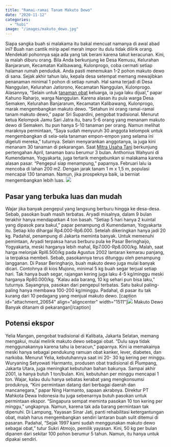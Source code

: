 ```yaml
---
title: "Ramai-ramai Tanam Makuto Dewo"
date: "2020-11-12"
categories: 
  - "hobi"
image: "/images/makuto_dewo.jpg"
---
```


Siapa sangka buah si malakama itu bakal mencuat namanya di awal abad ini? Buah nan cantik mirip apel merah impor itu dulu tidak dilirik orang. Mendekati pohonnya saja ada yang tak berani karena takut keracunan. Kini, ia malah diburu orang. Bila Anda berkunjung ke Desa Kemusu, Kelurahan Banjararum, Kecamatan Kalibawang, Kulonprogo, coba cermati setiap halaman rumah penduduk. Anda pasti menemukan 1-2 pohon makuto dewo di sana. Sejak akhir tahun lalu, kepala desa setempat memang mewajibkan penanaman minimal 1 pohon di setiap rumah. Hal sama terjadi di Desa Nanggulan, Kelurahan Jatisrono, Kecamatan Nanggulan, Kulonprogo. Alasannya, “Selain untuk [tanaman obat](http://localhost/mitra/kesehatan "tanaman obat") keluarga, ia juga laku dijual,” papar Kahuno Raharjo, warga Nanggulan. Karena alasan itu pula warga Desa Semaken, Kelurahan Banjararum, Kecamatan Kalibawang, Kulonprogo, marak mengembangkan makuto dewo. “Setahun ini orang ramai-ramai tanam makuto dewo,” papar Sri Supardini, pengobat tradisional. Menurut ketua Kelompok Jamu Sari Jatra itu, baru 5-6 orang yang menanam makuto dewo di Semaken. Itu pun hanya 5-10 tanaman per orang. Namun melihat maraknya permintaan, “Saya sudah menyuruh 30 anggota kelompok untuk mengembangkan di sela-sela tanaman empon-empon yang selama ini digeluti mereka,” tuturnya. Selain menyarankan anggotanya, ia juga kini menanam 30 tanaman di pekarangan. Saat [Mitra Usaha Tani](http://localhost/mitra) berkunjung pertengahan April, tanaman baru berumur 3 bulan. Anthonius Wahyuni di Kumendaman, Yogyakarta, juga tertarik mengebunkan si malakama karena alasan pasar. “Pengepul siap menampung,” paparnya. Februari lalu ia mencoba di lahan 200 m2. Dengan jarak tanam 1 m x 1,5 m, populasi mencapai 130 tanaman. Namun, jika prospeknya baik, ia berniat mengembangkan lebih luas. [![](/images/Phaleria-macrocarpa-.jpg)](http://localhost/mitra/wp-content/uploads/2020/11/Phaleria-macrocarpa-.jpg)

## Pasar yang terbuka luas dan mudah

Wajar jika banyak pengepul yang langsung berburu hingga ke desa-desa. Sebab, pasokan buah masih terbatas. Aryadi misalnya, dalam 9 bulan terakhir hanya mendapatkan 4 ton basah. “Setiap 5 hari hanya 2 kuintal yang dipasok para bakul,” papar penampung di Kumendaman, Yogyakarta itu. Setiap kilo dihargai Rp4.000-Rp6.000. Setelah dikeringkan hanya jadi 20 kg. Padahal, penampung di Jakarta meminta banyak. Untuk memenuhi pemintaan, Aryadi terpaksa harus berburu pula ke Pasar Beringhaijo, Yogyakarta, meski harganya lebih mahal, Rp7.000-Rp8.000/kg. Malah, saat harga melonjak Rpl6.500/kg pada Agustus 2002 lantaran kemarau panjang, ia terpaksa membeli. Sebab, pasokannya terus ditunggu oleh penampung langganan. Di Pasar Beringharjo, buah makuto dewo juga mulai banyak dicari. Contohnya di kios Mujono, minimal 5 kg buah segar terjual setiap hari. Tak hanya buah segar, rajangan kering juga laku 4-5 kg/minggu meski harganya Rp80.000/kg. “Kalau ada barang, 10 kg sehari pun bisa laku,” tuturnya. Sayangnya, pasokan dari pengepul terbatas. Satu bakul paling-paling hanya membawa 100-200 kg/minggu. Padahal, di pasar itu tak kurang dari 10 pedagang yang menjual makuto dewo. \[caption id="attachment\_20654" align="aligncenter" width="1511"\][![](/images/makuto-dewo.jpg)](http://localhost/mitra/wp-content/uploads/2020/11/makuto-dewo.jpg) Makuto Dewo Banyak ditanam di pekarangan\[/caption\]

## Potensi ekspor

Yelia Mangan, pengobat tradisional di Kalibata, Jakarta Selatan, memang mengakui, mulai melirik makuto dewo sebagai obat. “Dulu saya tidak menggunakannya karena tahu ia beracun,” paparnya. Kini ia memakainya meski hanya sebagai pendukung ramuan obat kanker, lever, diabetes, dan narkoba. Menurut Yelia, kebutuhannya saat ini 20- 30 kg kering per minggu. Wuryaning Setyowati Harmanto, produsen obat tradisional di Plumpang, Jakarta Utara, juga meningkat kebutuhan bahan bakunya. Sampai akhir 2001, ia hanya butuh 1 ton/bulan. Kini, kebutuhan per minggu mencapai 1 ton. Wajar, kalau dulu hanya sebatas kerabat yang mengkonsumsi produknya, “Kini permintaan datang dari berbagai daerah dan mancanegara,” papar Ning Harmanto, sapaan akrabnya. Direktur PT Mahkota Dewa Indonesia itu juga sebenarnya butuh pasokan untuk permintaan ekspor. “Singapura sempat meminta pasokan 10 ton kering per minggu,” ungkapnya. Namun, karena tak ada barang permintaan tak dipenuhi. Di Lampung, Yayasan Sinar Jati, panti rehabilitasi ketergantungan obat, malah harus mengembangkan sendiri lantaran buah sulit ditemui di pasaran. Padahal, “Sejak 1997 kami sudah menggunakan makuto dewo sebagai obat,” tutur Sukri Atmojo, pemilik yayasan. Kini, 50 kg per bulan dipanen dari sekitar 100 pohon berumur 5 tahun. Namun, itu hanya untuk dipakai sendiri.
